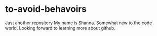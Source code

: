 # to-avoid-behavoirs
Just another repository
My name is Shanna. Somewhat new to the code world. Looking forward to learning more about github.
